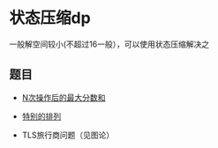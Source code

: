 # 状态压缩dp

一般解空间较小(不超过16一般），可以使用状态压缩解决之

## 题目

+ [N次操作后的最大分数和](./code/N次操作后的最大分数和.cpp)

+ [特别的排列](./code/特别的排列.cpp)

+ TLS旅行商问题（见图论）